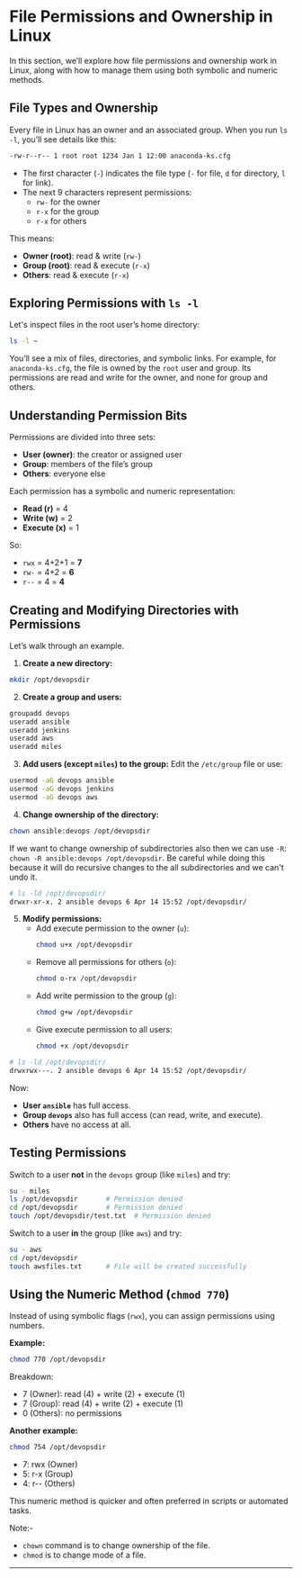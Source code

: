 # File Permissions and Ownership in Linux

In this section, we’ll explore how file permissions and ownership work in Linux, along with how to manage them using both symbolic and numeric methods.

## File Types and Ownership

Every file in Linux has an owner and an associated group. When you run `ls -l`, you’ll see details like this:

```bash
-rw-r--r-- 1 root root 1234 Jan 1 12:00 anaconda-ks.cfg
```

- The first character (`-`) indicates the file type (`-` for file, `d` for directory, `l` for link).
- The next 9 characters represent permissions:
  - `rw-` for the owner
  - `r-x` for the group
  - `r-x` for others

This means:

- **Owner (root)**: read & write (`rw-`)
- **Group (root)**: read & execute (`r-x`)
- **Others**: read & execute (`r-x`)

## Exploring Permissions with `ls -l`

Let's inspect files in the root user’s home directory:

```bash
ls -l ~
```

You’ll see a mix of files, directories, and symbolic links. For example, for `anaconda-ks.cfg`, the file is owned by the `root` user and group. Its permissions are read and write for the owner, and none for group and others.

## Understanding Permission Bits

Permissions are divided into three sets:

- **User (owner)**: the creator or assigned user
- **Group**: members of the file’s group
- **Others**: everyone else

Each permission has a symbolic and numeric representation:

- **Read (r)** = 4
- **Write (w)** = 2
- **Execute (x)** = 1

So:

- `rwx` = 4+2+1 = **7**
- `rw-` = 4+2 = **6**
- `r--` = 4 = **4**

## Creating and Modifying Directories with Permissions

Let’s walk through an example.

1. **Create a new directory:**

```bash
mkdir /opt/devopsdir
```

2. **Create a group and users:**

```bash
groupadd devops
useradd ansible
useradd jenkins
useradd aws
useradd miles
```

3. **Add users (except `miles`) to the group:**
   Edit the `/etc/group` file or use:

```bash
usermod -aG devops ansible
usermod -aG devops jenkins
usermod -aG devops aws
```

4. **Change ownership of the directory:**

```bash
chown ansible:devops /opt/devopsdir
```

If we want to change ownership of subdirectories also then we can use `-R`: `chown -R ansible:devops /opt/devopsdir`. Be careful while doing this because it will do recursive changes to the all subdirectories and we can't undo it.

```sh
# ls -ld /opt/devopsdir/
drwxr-xr-x. 2 ansible devops 6 Apr 14 15:52 /opt/devopsdir/

```

5. **Modify permissions:**
   - Add execute permission to the owner (`u`):
     ```bash
     chmod u+x /opt/devopsdir
     ```
   - Remove all permissions for others (`o`):
     ```bash
     chmod o-rx /opt/devopsdir
     ```
   - Add write permission to the group (`g`):
     ```bash
     chmod g+w /opt/devopsdir
     ```
   - Give execute permission to all users:
     ```bash
     chmod +x /opt/devopsdir
     ```

```bash
# ls -ld /opt/devopsdir/
drwxrwx---. 2 ansible devops 6 Apr 14 15:52 /opt/devopsdir/
```

Now:

- **User `ansible`** has full access.
- **Group `devops`** also has full access (can read, write, and execute).
- **Others** have no access at all.

## Testing Permissions

Switch to a user **not** in the `devops` group (like `miles`) and try:

```bash
su - miles
ls /opt/devopsdir       # Permission denied
cd /opt/devopsdir       # Permission denied
touch /opt/devopsdir/test.txt  # Permission denied
```

Switch to a user **in** the group (like `aws`) and try:

```bash
su - aws
cd /opt/devopsdir
touch awsfiles.txt      # File will be created successfully
```

## Using the Numeric Method (`chmod 770`)

Instead of using symbolic flags (`rwx`), you can assign permissions using numbers.

**Example:**

```bash
chmod 770 /opt/devopsdir
```

Breakdown:

- 7 (Owner): read (4) + write (2) + execute (1)
- 7 (Group): read (4) + write (2) + execute (1)
- 0 (Others): no permissions

**Another example:**

```bash
chmod 754 /opt/devopsdir
```

- 7: rwx (Owner)
- 5: r-x (Group)
- 4: r-- (Others)

This numeric method is quicker and often preferred in scripts or automated tasks.

Note:-

- `chown` command is to change ownership of the file.
- `chmod` is to change mode of a file.

---
